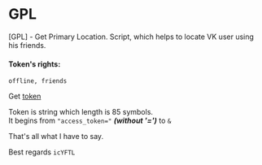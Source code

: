 # GPL
[GPL] - Get Primary Location. Script, which helps to locate VK user using his friends.

#### Token's rights:
    offline, friends
  
Get [token](https://oauth.vk.com/authorize?client_id=6949573&scope=offline,friends&redirect_uri=https://oauth.vk.com/blank.html&display=page&response_type=token&revoke=1 "Get user's access token VK")

Token is string which length is 85 symbols.  
It begins from `"access_token="` ***(without '=')*** to `&`     
  
That's all what I have to say.

Best regards `icYFTL`
